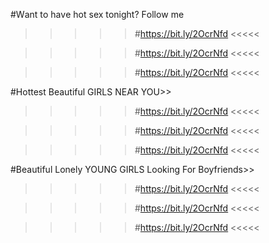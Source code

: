 #Wаnt tо hаvе hоt sех tоnight? Fоllоw mе 

>>>>> #https://bit.ly/2OcrNfd  <<<<<

>>>>> #https://bit.ly/2OcrNfd  <<<<<

>>>>> #https://bit.ly/2OcrNfd  <<<<<

#Hottest Beautiful GIRLS NEAR YOU>>  

>>>>> #https://bit.ly/2OcrNfd  <<<<<

>>>>> #https://bit.ly/2OcrNfd  <<<<<

>>>>> #https://bit.ly/2OcrNfd  <<<<<

#Beautiful Lonely YOUNG GIRLS Looking For Boyfriends>>

>>>>> #https://bit.ly/2OcrNfd  <<<<<

>>>>> #https://bit.ly/2OcrNfd  <<<<<

>>>>> #https://bit.ly/2OcrNfd  <<<<<
